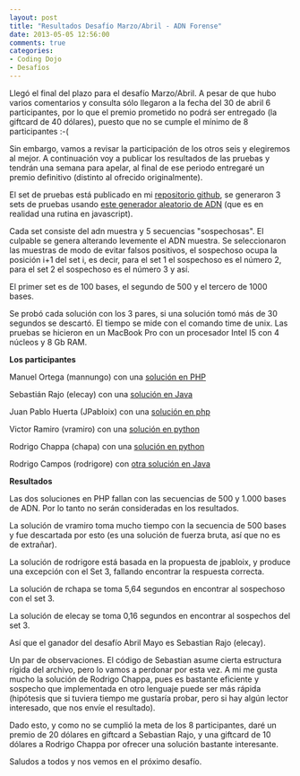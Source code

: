 ```yaml
---
layout: post
title: "Resultados Desafío Marzo/Abril - ADN Forense"
date: 2013-05-05 12:56:00
comments: true
categories: 
- Coding Dojo
- Desafíos
---
```


Llegó el final del plazo para el desafío Marzo/Abril. A pesar de que hubo varios comentarios y consulta sólo llegaron a la fecha del 30 de abril 6 participantes, por lo que el premio prometido no podrá ser entregado (la giftcard de 40 dólares), puesto que no se cumple el mínimo de 8 participantes :-(

Sin embargo, vamos a revisar la participación de los otros seis y elegiremos al mejor. A continuación voy a publicar los resultados de las pruebas y tendrán una semana para apelar, al final de ese periodo entregaré un premio definitivo (distinto al ofrecido originalmente).

<!-- more -->

 El set de pruebas está publicado en mi [repositorio github](https://github.com/lnds/programando.org/tree/master/adn-forense),  se generaron 3 sets de pruebas usando [este generador aleatorio de ADN](http://www.faculty.ucr.edu/~mmaduro/random.htm) (que es en realidad una rutina en javascript). 

Cada set consiste del adn muestra y 5 secuencias "sospechosas". El culpable se genera alterando levemente el ADN muestra. Se seleccionaron las muestras de modo de evitar falsos positivos, el sospechoso ocupa la posición i+1 del set i, es decir, para el set 1 el sospechoso es el número 2, para el set 2 el sospechoso es el número 3 y así.

El primer set es de 100 bases, el segundo de 500 y el tercero de 1000 bases.

Se probó cada solución con los 3 pares, si una solución tomó más de 30 segundos se descartó. El tiempo se mide con el comando time de unix. Las pruebas se hicieron en un MacBook Pro con un procesador Intel I5 con 4 núcleos y 8 Gb RAM.

**Los participantes**

Manuel Ortega (mannungo) con una [solución en PHP](https://github.com/mannungo/secuencias)

Sebastián Rajo (elecay) con una [solución en Java](https://github.com/elecay/Adn)

Juan Pablo Huerta (JPabloix) con una [solución en php](https://github.com/JPabloix/sequenceAlignment)

Victor Ramiro (vramiro) con una [solución en python](https://github.com/vramiro/secuencias)

Rodrigo Chappa (chapa) con una [solución en python](https://github.com/rchappa/sequences)

Rodrigo Campos (rodrigore) con [otra solución en Java](https://github.com/rodrigore/Desafio-ADN-Forense)

**Resultados**

Las dos soluciones en PHP fallan con las secuencias de 500 y 1.000 bases de ADN. Por lo tanto no serán consideradas en los resultados.

La solución de vramiro toma mucho tiempo con la secuencia de 500  bases y fue descartada por esto (es una solución de fuerza bruta, así que no es de extrañar).

La solución de rodrigore está basada en la propuesta de jpabloix, y produce una excepción con el Set 3, fallando encontrar la respuesta correcta.

La solución de rchapa se toma 5,64 segundos en encontrar al sospechoso con el set 3.

La solución de elecay se toma 0,16 segundos en encontrar al sospechos del set 3.

Así que el ganador del desafío Abril Mayo es Sebastian Rajo (elecay). 

Un par de observaciones. El código de Sebastian asume cierta estructura rígida del archivo, pero lo vamos a perdonar por esta vez. A mi me gusta mucho la solución de Rodrigo Chappa, pues es bastante eficiente y sospecho que implementada en otro lenguaje puede ser más rápida (hipótesis que si tuviera tiempo me gustaría probar, pero si hay algún lector interesado, que nos envíe el resultado).

Dado esto, y como no se cumplió la meta de los 8 participantes, daré un premio de 20 dólares en giftcard a Sebastian Rajo, y una giftcard de 10 dólares a Rodrigo Chappa por ofrecer una solución  bastante interesante.

Saludos a todos y nos vemos en el próximo desafío.

